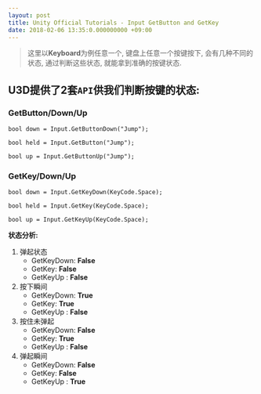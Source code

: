 ```yaml
---
layout: post
title: Unity Official Tutorials - Input GetButton and GetKey 
date: 2018-02-06 13:35:0.000000000 +09:00
---
```


> 这里以**Keyboard**为例任意一个, 键盘上任意一个按键按下, 会有几种不同的状态, 通过判断这些状态, 就能拿到准确的按键状态.

## U3D提供了2套`API`供我们判断按键的状态:

### GetButton/Down/Up

```
bool down = Input.GetButtonDown("Jump");

bool held = Input.GetButton("Jump");

bool up = Input.GetButtonUp("Jump");

```

### GetKey/Down/Up

```
bool down = Input.GetKeyDown(KeyCode.Space);

bool held = Input.GetKey(KeyCode.Space);

bool up = Input.GetKeyUp(KeyCode.Space);
```


**状态分析:**

1. 弹起状态
	- GetKeyDown: **False**
	- GetKey: **False**
	- GetKeyUp : **False**
2. 按下瞬间
	- GetKeyDown: **True**
	- GetKey: **True**
	- GetKeyUp : **False**
3. 按住未弹起
	- GetKeyDown: **False**
	- GetKey: **True**
	- GetKeyUp : **False**
4. 弹起瞬间
	- GetKeyDown: **False**
	- GetKey: **False**
	- GetKeyUp : **True**